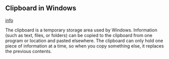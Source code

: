 ## Clipboard in Windows
[info](https://support.microsoft.com/en-us/windows/clipboard-in-windows-c436501e-985d-1c8d-97ea-fe46ddf338c6)

The clipboard is a temporary storage area used by Windows. Information (such as text, files, or folders) can be copied to the clipboard from one program or location and pasted elsewhere. The clipboard can only hold one piece of information at a time, so when you copy something else, it replaces the previous contents.